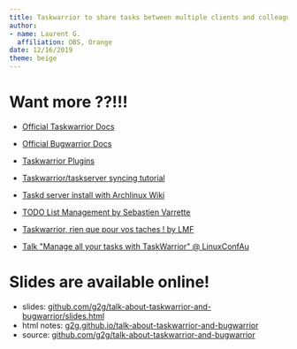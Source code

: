 ```yaml
---
title: Taskwarrior to share tasks between multiple clients and colleagues, Bugwarrior to rule them all (Github, Gitlab, Jira, Gmail,...)
author:
- name: Laurent G.
  affiliation: OBS, Orange
date: 12/16/2019
theme: beige
---
```


# Want more ??!!!

- [Official Taskwarrior Docs](https://taskwarrior.org/docs/)
- [Official Bugwarrior Docs](https://bugwarrior.readthedocs.io)

- [Taskwarrior Plugins](https://taskwarrior.org/tools/)
- [Taskwarrior/taskserver syncing tutorial](https://www.swalladge.net/archives/2018/03/17/taskwarrior-taskserver-syncing-tutorial/)
- [Taskd server install with Archlinux Wiki](https://wiki.archlinux.org/index.php/Taskd)

- [TODO List Management by Sebastien Varrette](https://varrette.gforge.uni.lu/blog/2017/09/18/todo-list-management/)
- [Taskwarrior, rien que pour vos taches ! by LMF](https://connect.ed-diamond.com/Linux-Pratique/LP-072/Taskwarrior-rien-que-pour-vos-taches)

- [Talk "Manage all your tasks with TaskWarrior" @ LinuxConfAu](https://www.youtube.com/watch?v=zl68asL9jZA)

# Slides are available online!

- slides: [github.com/g2g/talk-about-taskwarrior-and-bugwarrior/slides.html][slides]
- html notes: [g2g.github.io/talk-about-taskwarrior-and-bugwarrior][html]
- source: [github.com/g2g/talk-about-taskwarrior-and-bugwarrior][source]

[source]: https://github.com/g2g/talk-about-taskwarrior-and-bugwarrior
[html]: https://g2g.github.io/talk-about-taskwarrior-and-bugwarrior
[slides]: https://g2g.github.io/talk-about-taskwarrior-and-bugwarrior/slides.html
